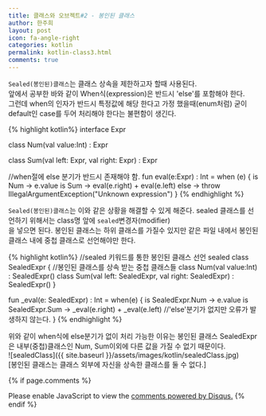 ```yaml
---
title: 클래스와 오브젝트#2 - 봉인된 클래스
author: 한주희
layout: post
icon: fa-angle-right
categories: kotlin
permalink: kotlin-class3.html
comments: true
---
```


`Sealed(봉인된)클래스`는 클래스 상속을 제한하고자 할때 사용된다.
<br>앞에서 공부한 바와 같이 When식(expression)은 반드시 'else'를 포함해야 한다.
<br>그런데 when의 인자가 반드시 특정값에 해당 한다고 가정 했을때(enum처럼) 굳이 default인 case를
두어 처리해야 한다는 불편함이 생긴다.

{% highlight kotlin%}
interface Expr

class Num(val value:Int) : Expr

class Sum(val left: Expr, val right: Expr) : Expr

//when절에 else 분기가 반드시 존재해야 함.
fun eval(e:Expr) : Int =
        when (e) {
            is Num -> e.value
            is Sum -> eval(e.right) + eval(e.left)
            else ->
                throw IllegalArgumentException("Unknown expression")
        }
{% endhighlight %}

`Sealed(봉인된)클래스`는 이와 같은 상황을 해결할 수 있게 해준다. sealed 클래스를 선언하기 위해서는 class명 앞에 <code>sealed</code>변경자(modifier)
<br>을 넣으면 된다. 봉인된 클래스는 하위 클래스를 가질수 있지만 같은 파일 내에서 봉인된 클래스 내에 중첩 클래스로 선언해야만 한다.

{% highlight kotlin%}
//sealed 키워드를 통한 봉인된 클래스 선언
sealed class SealedExpr {
  //봉인된 클래스를 상속 받는 중첩 클래스들
    class Num(val value:Int) : SealedExpr()
    class Sum(val left: SealedExpr, val right: SealedExpr) : SealedExpr()
}

fun _eval(e: SealedExpr) : Int =
        when(e) {
            is SealedExpr.Num -> e.value
            is SealedExpr.Sum -> _eval(e.right) + _eval(e.left)
            //'else'분기가 없지만 오류가 발생하지 않는다.
        }
{% endhighlight %}

위와 같이 when식에 else분기가 없이 처리 가능한 이유는 봉인된 클래스 SealedExpr은 내부(중첩)클래스인 Num, Sum이외에 다른
값을 가질 수 없기 때문이다.
<br>![sealedClass]({{ site.baseurl }}/assets/images/kotlin/sealedClass.jpg)
<br><span class="font15"><bold>[봉인된 클래스는 클래스 외부에 자신을 상속한 클래스를 둘 수 없다.]</bold></span>



{% if page.comments %}
<div id="disqus_thread"></div>
<script>

/**
*  RECOMMENDED CONFIGURATION VARIABLES: EDIT AND UNCOMMENT THE SECTION BELOW TO INSERT DYNAMIC VALUES FROM YOUR PLATFORM OR CMS.
*  LEARN WHY DEFINING THESE VARIABLES IS IMPORTANT: https://disqus.com/admin/universalcode/#configuration-variables*/
/*
var disqus_config = function () {
this.page.url = PAGE_URL;  // Replace PAGE_URL with your page's canonical URL variable
this.page.identifier = PAGE_IDENTIFIER; // Replace PAGE_IDENTIFIER with your page's unique identifier variable
};
*/
(function() { // DON'T EDIT BELOW THIS LINE
var d = document, s = d.createElement('script');
s.src = 'https://juhee-studynote.disqus.com/embed.js';
s.setAttribute('data-timestamp', +new Date());
(d.head || d.body).appendChild(s);
})();
</script>
<noscript>Please enable JavaScript to view the <a href="https://disqus.com/?ref_noscript">comments powered by Disqus.</a></noscript>
{% endif %}
